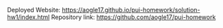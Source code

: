 Deployed Website: https://aogle17.github.io/pui-homework/solution-hw1/index.html
Repository link: https://github.com/aogle17/pui-homework

